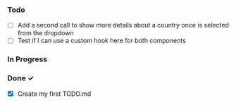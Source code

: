 ### Todo

- [ ] Add a second call to show more details about a country once is selected from the dropdown
- [ ] Test if I can use a custom hook here for both components

### In Progress

### Done ✓

- [x] Create my first TODO.md
